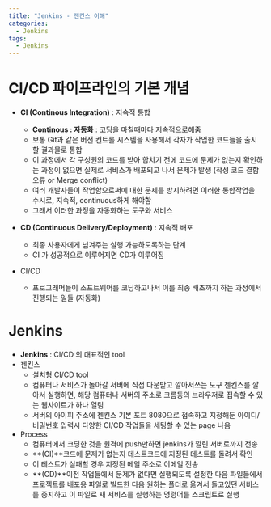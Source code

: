```yaml
---
title: "Jenkins - 젠킨스 이해"
categories:
  - Jenkins
tags:
  - Jenkins
---
```


# CI/CD 파이프라인의 기본 개념
- **CI (Continous Integration)** : 지속적 통합
    - **Continous : 자동화** : 코딩을 마칠때마다 지속적으로해줌
    - 보통 Git과 같은 버전 컨트롤 시스템을 사용해서 각자가 작업한 코드들을 출시할 결과물로 통합
    - 이 과정에서 각 구성원의 코드를 받아 합치기 전에 코드에 문제가 없는지 확인하는 과정이 없으면 실제로 서비스가 배포되고 나서 문제가 발생 (작성 코드 결함 오류 or Merge conflict)
    - 여러 개발자들이 작업함으로써에 대한 문제를 방지하려면 이러한 통합작업을 수시로, 지속적, continuous하게 해야함
    - 그래서 이러한 과정을 자동화하는 도구와 서비스
- **CD (Continuous Delivery/Deployment)** : 지속적 배포
    - 최종 사용자에게 넘겨주는 실행 가능하도록하는 단계
    - CI 가 성공적으로 이루어지면 CD가 이루어짐

- CI/CD
    - 프로그래머들이 소프트웨어를 코딩하고나서 이를 최종 배초까지 하는 과정에서 진행되는 일들 (자동화)


# Jenkins
- **Jenkins** : CI/CD 의 대표적인 tool 
- 젠킨스
    - 설치형 CI/CD tool
    - 컴퓨터나 서비스가 돌아갈 서버에 직접 다운받고 깔아서쓰는 도구
    젠킨스를 깔아서 실행하면, 해당 컴퓨터나 서버의 주소로 크롬등의 브라우저로 접속할 수 있는 웹사이트가 하나 열림
    - 서버의 아이피 주소에 젠킨스 기본 포트 8080으로 접속하고 지정해둔 아이디/비밀번호 입력시 다양한 CI/CD 작업들을 세팅할 수 있는 page 나옴
- Process    
    - 컴퓨터에서 코딩한 것을 원격에 push만하면 jenkins가 깔린 서버로까지 전송
    - **(CI)**코드에 문제가 없는지 테스트코드에 지정된 테스트를 돌려서 확인
    - 이 테스트가 실패할 경우 지정된 메일 주소로 이메일 전송
    - **(CD)**이전 작업들에서 문제가 없다면 실행되도록 설정한 다음 파일들에서 프로젝트를 배포용 파일로 빌드한 다음 원하는 폴더로 옮겨서 돌고있던 서비스를 중지하고 이 파일로 새 서비스를 실행하는 명령어를 스크립트로 실행
    